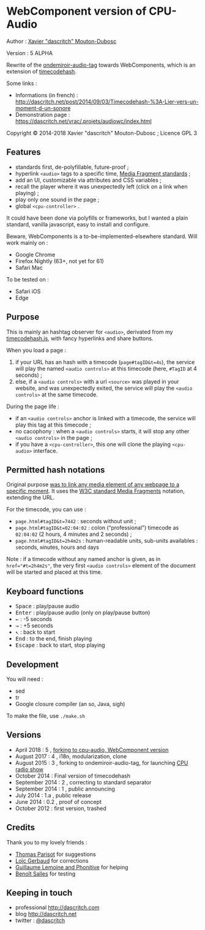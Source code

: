 WebComponent version of CPU-Audio
=================================

Author : [Xavier "dascritch" Mouton-Dubosc](http://dascritch.com)

Version : 5 ALPHA

Rewrite of the [ondemiroir-audio-tag](https://github.com/dascritch/ondemiroir-audio-tag) towards WebComponents, which is an extension of [timecodehash](https://github.com/dascritch/timecodehash).

Some links :
* Informations (in french) : <http://dascritch.net/post/2014/09/03/Timecodehash-%3A-Lier-vers-un-moment-d-un-sonore>
* Demonstration page : https://dascritch.net/vrac/.projets/audiowc/index.html

Copyright © 2014-2018 Xavier "dascritch" Mouton-Dubosc ; Licence GPL 3


Features
----------

* standards first, de-polyfillable, future-proof ;
* hyperlink `<audio>` tags to a specific time, [Media Fragment standards](https://www.w3.org/TR/media-frags/) ;
* add an UI, customizable via attributes and CSS variables ;
* recall the player where it was unexpectedly left (click on a link when playing) ;
* play only one sound in the page ;
* global `<cpu-controller>` .

It could have been done via polyfills or frameworks, but I wanted a plain standard, vanilla javascript, easy to install and configure.

Beware, WebComponents is a to-be-implemented-elsewhere standard. Will work mainly on : 

* Google Chrome
* Firefox Nightly (63+, not yet for 61)
* Safari Mac

To be tested on :

* Safari iOS
* Edge


Purpose
-------

This is mainly an hashtag observer for `<audio>`, derivated from my [timecodehash.js](https://github.com/dascritch/timecodehash), with fancy hyperlinks and share buttons.

When you load a page :

1. if your URL has an hash with a timecode (`page#tagID&t=4s`), the service will play the named `<audio controls>` at this timecode (here, `#TagID` at 4 seconds) ;
2. else, if a `<audio controls>` with a url `<source>` was played in your website, and was unexpectedly exited, the service will play the `<audio controls>` at the same timecode.

During the page life :

* if an `<audio controls>` anchor is linked with a timecode, the service will play this tag at this timecode ;
* no cacophony : when a `<audio controls>` starts, it will stop any other `<audio controls>` in the page ;
* if you have a `<cpu-controller>`, this one will clone the playing `<cpu-audio>` interface.


Permitted hash notations
------------------------

Original purpose [was to link any media element of any webpage to a specific moment](http://dascritch.net/post/2014/09/03/Timecodehash-%3A-Lier-vers-un-moment-d-un-sonore). It uses the [W3C standard Media Fragments](https://www.w3.org/TR/media-frags/) notation, extending the URL. 

For the timecode, you can use :

* `page.html#tagID&t=7442` : seconds without unit ;
* `page.html#tagID&t=02:04:02` : colon (“professional”) timecode as `02:04:02` (2 hours, 4 minutes and 2 seconds) ;
* `page.html#tagID&t=2h4m2s` : human-readable units, sub-units availables : `s`econds, `m`inutes, `h`ours and `d`ays

Note : if a timecode without any named anchor is given, as in `href="#t=2h4m2s"`, the very first `<audio controls>` element of the document will be started and placed at this time.


Keyboard functions
------------------

* <kbd>Space</kbd> : play/pause audio
* <kbd>Enter</kbd> : play/pause audio (only on play/pause button)
* <kbd>←</kbd> : -5 seconds
* <kbd>→</kbd> : +5 seconds
* <kbd>↖</kbd> : back to start
* <kbd>End</kbd> : to the end, finish playing
* <kbd>Escape</kbd> : back to start, stop playing


Development
-----------

You will need :
- sed
- tr
- Google closure compiler (an so, Java, sigh)

To make the file, use `./make.sh`


Versions
--------

* April 2018 : 5 , [forking to cpu-audio, WebComponent version](https://github.com/dascritch/ondemiroir-audio-tag/issues/7#issuecomment-382043789)
* August 2017 : 4 , i18n, modularization, clone
* August 2015 : 3 , forking to ondemiroir-audio-tag, for launching [CPU radio show](http://cpu.pm)
* October 2014 : Final version of timecodehash
* September 2014 : 2 , correcting to standard separator
* September 2014 : 1 , public announcing
* July 2014 : 1.a , public release
* June 2014 : 0.2 , proof of concept
* October 2012 : first version, trashed


Credits
-------

Thank you to my lovely friends :
* [Thomas Parisot](https://oncletom.io/) for suggestions
* [Loïc Gerbaud](https://github.com/chibani) for corrections
* [Guillaume Lemoine and Phonitive](http://www.phonitive.fr/) for helping
* [Benoît Salles](https://twitter.com/infestedgrunt) for testing


Keeping in touch
----------------

* professional <http://dascritch.com>
* blog <http://dascritch.net>
* twitter : [@dascritch](https://twitter.com/dascritch)
